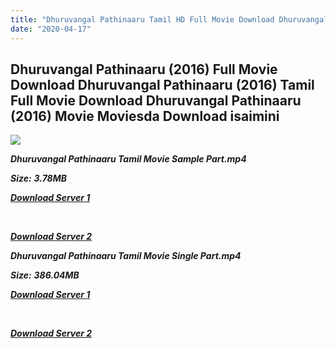 ```yaml
---
title: "Dhuruvangal Pathinaaru Tamil HD Full Movie Download Dhuruvangal Pathinaaru Tamil HD Movie Download"
date: "2020-04-17"
---
```


## Dhuruvangal Pathinaaru (2016) Full Movie Download Dhuruvangal Pathinaaru (2016) Tamil Full Movie Download Dhuruvangal Pathinaaru (2016) Movie Moviesda Download isaimini

![](https://images.moviebuff.com/98c6ea73-f13a-4243-8653-ca2763cc6fbc?w=1000)

**_Dhuruvangal Pathinaaru Tamil Movie Sample Part.mp4_**

**_Size:_** **_3.78MB_**

**_[Download Server 1](http://s1.uptofiles.net//files/Tamil{300377c8a1a3ba2999b4bbe3381b1ea1a812b0b70d21946c68d529294a5c2999}202016{300377c8a1a3ba2999b4bbe3381b1ea1a812b0b70d21946c68d529294a5c2999}20Movies/Dhuruvangal{300377c8a1a3ba2999b4bbe3381b1ea1a812b0b70d21946c68d529294a5c2999}20Pathinaaru{300377c8a1a3ba2999b4bbe3381b1ea1a812b0b70d21946c68d529294a5c2999}20(2016)/Dhuruvangal{300377c8a1a3ba2999b4bbe3381b1ea1a812b0b70d21946c68d529294a5c2999}20Pathinaaru{300377c8a1a3ba2999b4bbe3381b1ea1a812b0b70d21946c68d529294a5c2999}20(640x360)/Dhuruvangal{300377c8a1a3ba2999b4bbe3381b1ea1a812b0b70d21946c68d529294a5c2999}20Pathinaaru{300377c8a1a3ba2999b4bbe3381b1ea1a812b0b70d21946c68d529294a5c2999}20HD{300377c8a1a3ba2999b4bbe3381b1ea1a812b0b70d21946c68d529294a5c2999}20Sample.mp4)_**

**_[  
](http://s1.uptofiles.net//files/Tamil{300377c8a1a3ba2999b4bbe3381b1ea1a812b0b70d21946c68d529294a5c2999}202016{300377c8a1a3ba2999b4bbe3381b1ea1a812b0b70d21946c68d529294a5c2999}20Movies/Dhuruvangal{300377c8a1a3ba2999b4bbe3381b1ea1a812b0b70d21946c68d529294a5c2999}20Pathinaaru{300377c8a1a3ba2999b4bbe3381b1ea1a812b0b70d21946c68d529294a5c2999}20(2016)/Dhuruvangal{300377c8a1a3ba2999b4bbe3381b1ea1a812b0b70d21946c68d529294a5c2999}20Pathinaaru{300377c8a1a3ba2999b4bbe3381b1ea1a812b0b70d21946c68d529294a5c2999}20(640x360)/Dhuruvangal{300377c8a1a3ba2999b4bbe3381b1ea1a812b0b70d21946c68d529294a5c2999}20Pathinaaru{300377c8a1a3ba2999b4bbe3381b1ea1a812b0b70d21946c68d529294a5c2999}20HD{300377c8a1a3ba2999b4bbe3381b1ea1a812b0b70d21946c68d529294a5c2999}20Sample.mp4)_**

**_[Download Server 2](http://s1.uptofiles.net//files/Tamil{300377c8a1a3ba2999b4bbe3381b1ea1a812b0b70d21946c68d529294a5c2999}202016{300377c8a1a3ba2999b4bbe3381b1ea1a812b0b70d21946c68d529294a5c2999}20Movies/Dhuruvangal{300377c8a1a3ba2999b4bbe3381b1ea1a812b0b70d21946c68d529294a5c2999}20Pathinaaru{300377c8a1a3ba2999b4bbe3381b1ea1a812b0b70d21946c68d529294a5c2999}20(2016)/Dhuruvangal{300377c8a1a3ba2999b4bbe3381b1ea1a812b0b70d21946c68d529294a5c2999}20Pathinaaru{300377c8a1a3ba2999b4bbe3381b1ea1a812b0b70d21946c68d529294a5c2999}20(640x360)/Dhuruvangal{300377c8a1a3ba2999b4bbe3381b1ea1a812b0b70d21946c68d529294a5c2999}20Pathinaaru{300377c8a1a3ba2999b4bbe3381b1ea1a812b0b70d21946c68d529294a5c2999}20HD{300377c8a1a3ba2999b4bbe3381b1ea1a812b0b70d21946c68d529294a5c2999}20Sample.mp4)_**

**_Dhuruvangal Pathinaaru Tamil Movie Single Part.mp4_**

**_Size:_** **_386.04MB_**

**_[Download Server 1](http://s1.uptofiles.net//files/Tamil{300377c8a1a3ba2999b4bbe3381b1ea1a812b0b70d21946c68d529294a5c2999}202016{300377c8a1a3ba2999b4bbe3381b1ea1a812b0b70d21946c68d529294a5c2999}20Movies/Dhuruvangal{300377c8a1a3ba2999b4bbe3381b1ea1a812b0b70d21946c68d529294a5c2999}20Pathinaaru{300377c8a1a3ba2999b4bbe3381b1ea1a812b0b70d21946c68d529294a5c2999}20(2016)/Dhuruvangal{300377c8a1a3ba2999b4bbe3381b1ea1a812b0b70d21946c68d529294a5c2999}20Pathinaaru{300377c8a1a3ba2999b4bbe3381b1ea1a812b0b70d21946c68d529294a5c2999}20(640x360)/Dhuruvangal{300377c8a1a3ba2999b4bbe3381b1ea1a812b0b70d21946c68d529294a5c2999}20Pathinaaru{300377c8a1a3ba2999b4bbe3381b1ea1a812b0b70d21946c68d529294a5c2999}20HD.mp4)_**

**_[  
](http://s1.uptofiles.net//files/Tamil{300377c8a1a3ba2999b4bbe3381b1ea1a812b0b70d21946c68d529294a5c2999}202016{300377c8a1a3ba2999b4bbe3381b1ea1a812b0b70d21946c68d529294a5c2999}20Movies/Dhuruvangal{300377c8a1a3ba2999b4bbe3381b1ea1a812b0b70d21946c68d529294a5c2999}20Pathinaaru{300377c8a1a3ba2999b4bbe3381b1ea1a812b0b70d21946c68d529294a5c2999}20(2016)/Dhuruvangal{300377c8a1a3ba2999b4bbe3381b1ea1a812b0b70d21946c68d529294a5c2999}20Pathinaaru{300377c8a1a3ba2999b4bbe3381b1ea1a812b0b70d21946c68d529294a5c2999}20(640x360)/Dhuruvangal{300377c8a1a3ba2999b4bbe3381b1ea1a812b0b70d21946c68d529294a5c2999}20Pathinaaru{300377c8a1a3ba2999b4bbe3381b1ea1a812b0b70d21946c68d529294a5c2999}20HD.mp4)_**

**_[Download Server 2](http://s1.uptofiles.net//files/Tamil{300377c8a1a3ba2999b4bbe3381b1ea1a812b0b70d21946c68d529294a5c2999}202016{300377c8a1a3ba2999b4bbe3381b1ea1a812b0b70d21946c68d529294a5c2999}20Movies/Dhuruvangal{300377c8a1a3ba2999b4bbe3381b1ea1a812b0b70d21946c68d529294a5c2999}20Pathinaaru{300377c8a1a3ba2999b4bbe3381b1ea1a812b0b70d21946c68d529294a5c2999}20(2016)/Dhuruvangal{300377c8a1a3ba2999b4bbe3381b1ea1a812b0b70d21946c68d529294a5c2999}20Pathinaaru{300377c8a1a3ba2999b4bbe3381b1ea1a812b0b70d21946c68d529294a5c2999}20(640x360)/Dhuruvangal{300377c8a1a3ba2999b4bbe3381b1ea1a812b0b70d21946c68d529294a5c2999}20Pathinaaru{300377c8a1a3ba2999b4bbe3381b1ea1a812b0b70d21946c68d529294a5c2999}20HD.mp4)_**
